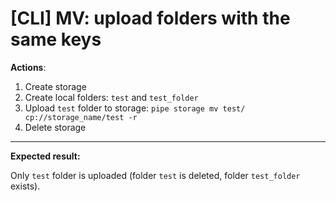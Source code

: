 # [CLI] MV: upload folders with the same keys

**Actions**:
1.  Create storage
2.	Create local folders: `test` and `test_folder`
3.	Upload `test` folder to storage: `pipe storage mv test/ cp://storage_name/test -r`
4.  Delete storage

***
**Expected result:**

Only `test` folder is uploaded (folder `test` is deleted, folder `test_folder` exists).